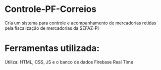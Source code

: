 # Controle-PF-Correios
Cria um sistema para controle e acompanhamento de mercadorias retidas pela fiscalização de mercadorias da SEFAZ-PI
# Ferramentas utilizada:
Utiliza: HTML, CSS, JS e o banco de dados Firebase Real Time
